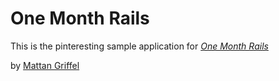 # One Month Rails

This is the pinteresting sample application for
[*One Month Rails*](http://onemothrails.com)

by [Mattan Griffel](http://mattangriffel.com)
